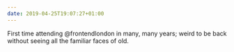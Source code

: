 ```yaml
---
date: 2019-04-25T19:07:27+01:00
---
```

First time attending @frontendlondon in many, many years; weird to be back without seeing all the familiar faces of old.
